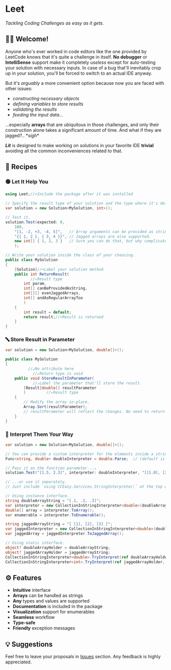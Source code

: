 # Leet
*Tackling Coding Challenges as easy as it gets.*

## 👋🏼 Welcome!
Anyone who's ever worked in code editors like the one provided by LeetCode knows that it's quite a challenge in itself. **No debugger** or **IntelliSense** support make it completely *useless* except for auto-testing your solution with necessary inputs.
In case of a bug that'll inevitably crop up in your solution, you'll be forced to switch to an actual IDE anyway.

But it's *arguably* a more convenient option because now you are faced with other issues:
* *constructing necessary objects*
* *defining variables to store results*
* *validating the results*
* *feeding the input data...*

...especially **arrays** that are ubiquitous in those challenges, and only their construction alone takes a significant amount of time.
And what if they are jagged?.. \**sigh*\*

***Lit*** is designed to make working on solutions in your favorite IDE **trivial** avoiding all the common inconveniences related to that.

## 🥗 Recipes
### 🟢 Let It Help You
```c#
using Leet;//⬅️Include the package after it was installed

// Specify the result type of your solution and the type where it's defined.
var solution = new Solution<MySolution, int>();

// Test it.
solution.Test(expected: 0,
    100,
    "[1, -2, +3, -4, 5]",   // Array arguments can be provided as strings.
    "{{ 1, 2 }, { 3, 4 }}", // Jagged arrays are also supported.
    new int[] { 1, 2, 3 }   // Sure you can do that, but why complicate things?
    );

// Write your solution inside the class of your choosing.
public class MySolution
{
    [Solution]//⬅️Label your solution method
    public int ReturnResult(
           //↖️Result type
        int param,
        int[] canBeProvidedAsString,
        int[][] evenJaggedArrays,
        int[] andAsRegularArrayToo
        )
    {
        int result = default;
        return result;//⬅️Result is returned
    }
}
```

### 🔤 Store Result in Parameter
```c#
var solution = new Solution<MySolution, double[]>();

public class MySolution
{
          //↙️No attribute here
            //↙️Return type is void
    public void StoreResultInParameter(
            //↙️Label the parameter that'll store the result.
        [Result]double[] resultParameter
        )         //↖️Result type
    {
        // Modify the array in-place.
        Array.Sort(resultParameter);
        // resultParameter will reflect the changes. No need to return any value.
    }
}
```

### 📡 Interpret Them Your Way
```c#
var solution = new Solution<MySolution, double[]>();

// You can provide a custom interpreter for the elements inside a string array.
Func<string, double> doubleInterpreter = double.Parse;  // (default is int.Parse)

// Pass it as the function parameter...↘️
solution.Test("[1.5, 2.3]", interpreter: doubleInterpreter, "[[1.0], [2.0]]");

// ...or use it separately.
// Just include `using CCEasy.Services.StringInterpreter;` at the top of the file.

// Using instance interface.
string doubleArrayString = "[.1, .2, .3]";
var interpreter = new CollectionInStringInterpreter<double>(doubleArrayString, double.Parse);
double[] array = interpreter.ToArray();
var enumerable = interpreter.ToEnumerable();

string jaggedArrayString = "[ [1], [2], [3] ]";
var jaggedInterpreter = new CollectionInStringInterpreter<double>(doubleArrayString, double.Parse);
var jaggedArray = jaggedInterpreter.ToJaggedArray();

// Using static interface.
object? doubleArrayHolder = doubleArrayString;
object? jaggedArrayHolder = jaggedArrayString;
CollectionInStringInterpreter<double>.TryInterpret(ref doubleArrayHolder, double.Parse);
CollectionInStringInterpreter<int>.TryInterpret(ref jaggedArrayHolder, int.Parse);
```

## ⚙️ Features
* **Intuitive** interface
* **Arrays** can be handled as strings
* **Any** types and values are supported
* **Documentation** is included in the package
* **Visualization** support for enumerables
* **Seamless** workflow
* **Type-safe**
* **Friendly** exception messages

## 💡 Suggestions
Feel free to leave your proposals in [Issues](https://github.com/GualaBanana/Leet/issues) section. Any feedback is highly appreciated.